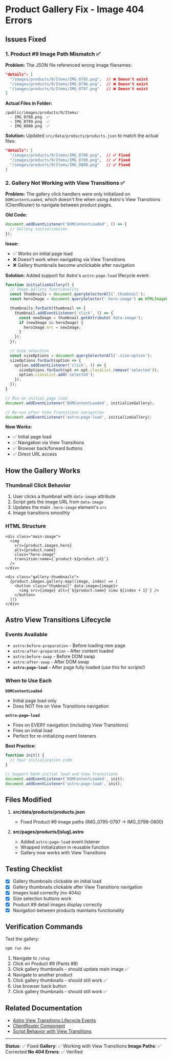 # Product Gallery Fix - Image 404 Errors

## Issues Fixed

### 1. **Product #9 Image Path Mismatch** ✅

**Problem:**
The JSON file referenced wrong image filenames:
```json
"details": [
  "/images/products/9/Items/IMG_0795.png",  // ❌ Doesn't exist
  "/images/products/9/Items/IMG_0796.png",  // ❌ Doesn't exist
  "/images/products/9/Items/IMG_0797.png"   // ❌ Doesn't exist
]
```

**Actual Files in Folder:**
```
/public/images/products/9/Items/
  - IMG_0798.png  ✅
  - IMG_0799.png  ✅
  - IMG_0800.png  ✅
```

**Solution:**
Updated `src/data/products/products.json` to match the actual files:
```json
"details": [
  "/images/products/9/Items/IMG_0798.png",  // ✅ Fixed
  "/images/products/9/Items/IMG_0799.png",  // ✅ Fixed
  "/images/products/9/Items/IMG_0800.png"   // ✅ Fixed
]
```

### 2. **Gallery Not Working with View Transitions** ✅

**Problem:**
The gallery click handlers were only initialized on `DOMContentLoaded`, which doesn't fire when using Astro's View Transitions (ClientRouter) to navigate between product pages.

**Old Code:**
```javascript
document.addEventListener('DOMContentLoaded', () => {
  // Gallery initialization
});
```

**Issue:**
- ✅ Works on initial page load
- ❌ Doesn't work when navigating via View Transitions
- ❌ Gallery thumbnails become unclickable after navigation

**Solution:**
Added support for Astro's `astro:page-load` lifecycle event:
```javascript
function initializeGallery() {
  // Image gallery functionality
  const thumbnails = document.querySelectorAll('.thumbnail');
  const heroImage = document.querySelector('.hero-image') as HTMLImageElement;

  thumbnails.forEach(thumbnail => {
    thumbnail.addEventListener('click', () => {
      const newImage = thumbnail.getAttribute('data-image');
      if (newImage && heroImage) {
        heroImage.src = newImage;
      }
    });
  });

  // Size selection
  const sizeOptions = document.querySelectorAll('.size-option');
  sizeOptions.forEach(option => {
    option.addEventListener('click', () => {
      sizeOptions.forEach(opt => opt.classList.remove('selected'));
      option.classList.add('selected');
    });
  });
}

// Run on initial page load
document.addEventListener('DOMContentLoaded', initializeGallery);

// Re-run after View Transitions navigation
document.addEventListener('astro:page-load', initializeGallery);
```

**Now Works:**
- ✅ Initial page load
- ✅ Navigation via View Transitions
- ✅ Browser back/forward buttons
- ✅ Direct URL access

## How the Gallery Works

### Thumbnail Click Behavior
1. User clicks a thumbnail with `data-image` attribute
2. Script gets the image URL from `data-image`
3. Updates the main `.hero-image` element's `src`
4. Image transitions smoothly

### HTML Structure
```astro
<div class="main-image">
  <img 
    src={product.images.hero} 
    alt={product.name}
    class="hero-image"
    transition:name={`product-${product.id}`}
  />
</div>

<div class="gallery-thumbnails">
  {product.images.gallery.map((image, index) => (
    <button class="thumbnail" data-image={image}>
      <img src={image} alt={`${product.name} view ${index + 1}`} />
    </button>
  ))}
</div>
```

## Astro View Transitions Lifecycle

### Events Available
- `astro:before-preparation` - Before loading new page
- `astro:after-preparation` - After content loaded
- `astro:before-swap` - Before DOM swap
- `astro:after-swap` - After DOM swap
- **`astro:page-load`** - After page fully loaded (use this for scripts!)

### When to Use Each

**`DOMContentLoaded`**
- Initial page load only
- Does NOT fire on View Transitions navigation

**`astro:page-load`**
- Fires on EVERY navigation (including View Transitions)
- Fires on initial load
- Perfect for re-initializing event listeners

**Best Practice:**
```javascript
function init() {
  // Your initialization code
}

// Support both initial load and View Transitions
document.addEventListener('DOMContentLoaded', init);
document.addEventListener('astro:page-load', init);
```

## Files Modified

1. **src/data/products/products.json**
   - Fixed Product #9 image paths (IMG_0795-0797 → IMG_0798-0800)

2. **src/pages/products/[slug].astro**
   - Added `astro:page-load` event listener
   - Wrapped initialization in reusable function
   - Gallery now works with View Transitions

## Testing Checklist

- [x] Gallery thumbnails clickable on initial load
- [x] Gallery thumbnails clickable after View Transitions navigation
- [x] Images load correctly (no 404s)
- [x] Size selection buttons work
- [x] Product #9 detail images display correctly
- [x] Navigation between products maintains functionality

## Verification Commands

Test the gallery:
```bash
npm run dev
```

1. Navigate to `/shop`
2. Click on Product #9 (Pants #8)
3. Click gallery thumbnails - should update main image ✅
4. Navigate to another product
5. Click gallery thumbnails - should still work ✅
6. Use browser back button
7. Click gallery thumbnails - should still work ✅

## Related Documentation

- [Astro View Transitions Lifecycle Events](https://docs.astro.build/en/guides/view-transitions/#lifecycle-events)
- [ClientRouter Component](https://docs.astro.build/en/guides/view-transitions/#enabling-view-transitions-spa-mode)
- [Script Behavior with View Transitions](https://docs.astro.build/en/guides/view-transitions/#script-behavior-with-view-transitions)

---

**Status**: ✅ Fixed
**Gallery**: ✅ Working with View Transitions
**Image Paths**: ✅ Corrected
**No 404 Errors**: ✅ Verified
